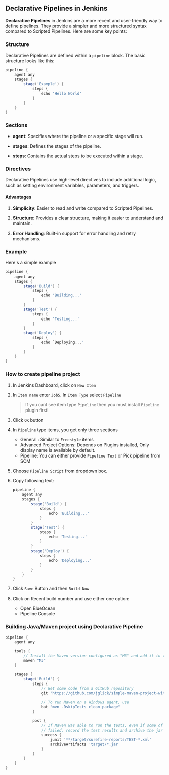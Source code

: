 ## Declarative Pipelines in Jenkins

**Declarative Pipelines** in Jenkins are a more recent and user-friendly way to define pipelines. They provide a simpler and more structured syntax compared to Scripted Pipelines. Here are some key points:

### Structure
Declarative Pipelines are defined within a `pipeline` block. The basic structure looks like this:

```groovy
pipeline {
    agent any
    stages {
        stage('Example') {
            steps {
                echo 'Hello World'
            }
        }
    }
}
```

### Sections

-  **agent**: Specifies where the pipeline or a specific stage will run.

-  **stages**: Defines the stages of the pipeline.

-  **steps**: Contains the actual steps to be executed within a stage.

### Directives

Declarative Pipelines use high-level directives to include additional logic, such as setting environment variables, parameters, and triggers.

#### Advantages

1.  **Simplicity**: Easier to read and write compared to Scripted Pipelines.

1.  **Structure**: Provides a clear structure, making it easier to understand and maintain.

1.  **Error Handling**: Built-in support for error handling and retry mechanisms.

### Example

Here's a simple example

```groovy
pipeline {
    agent any
    stages {
        stage('Build') {
            steps {
                echo 'Building...'
            }
        }
        stage('Test') {
            steps {
                echo 'Testing...'
            }
        }
        stage('Deploy') {
            steps {
                echo `Deploying...'
            }
        }
    }
}
```

### How to create pipeline project 

1.  In Jenkins Dashboard, click on `New Item`
1.  In `Item name` enter `Job5`. In `Item Type` select `Pipeline`

    > If you cant see item type `Pipeline` then you must install `Pipeline` plugin first!

1.  Click `OK` button
1.  In `Pipeline` type items, you get only three sections

    - General : Similar to `Freestyle` items
    - Advanced Project Options: Depends on Plugins installed, Only display name is available by default.
    - Pipeline: You can either provide `Pipeline Text` or Pick pipeline from SCM

1.  Choose `Pipeline Script` from dropdown box.
1.  Copy following text:

    ```groovy
    pipeline {
        agent any
        stages {
            stage('Build') {
                steps {
                    echo 'Building...'
                }
            }
            stage('Test') {
                steps {
                    echo 'Testing...'
                }
            }
            stage('Deploy') {
                steps {
                    echo 'Deploying...'
                }
            }
        }
    }
    ```

1.  Click `Save` Button and then `Build Now`
1.  Click on Recent build number and use either one option:

    - Open BlueOcean
    - Pipeline Console

### Building Java/Maven project using Declarative Pipeline


```groovy
pipeline {
    agent any

    tools {
        // Install the Maven version configured as "M3" and add it to the path.
        maven "M3"
    }

    stages {
        stage('Build') {
            steps {
                // Get some code from a GitHub repository
                git 'https://github.com/jglick/simple-maven-project-with-tests.git'

                // To run Maven on a Windows agent, use
                bat "mvn -DskipTests clean package"
            }

            post {
                // If Maven was able to run the tests, even if some of the test
                // failed, record the test results and archive the jar file.
                success {
                    junit '**/target/surefire-reports/TEST-*.xml'
                    archiveArtifacts 'target/*.jar'
                }
            }
        }
    }
}
```